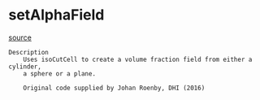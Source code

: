 # setAlphaField

[source](github.com/OpenFOAM-jp/OpenFOAM-utilities-tutorials-jp/blob/master/v1906/preProcessing/setAlphaField/setAlphaField.C/setAlphaField.C)

```
Description
    Uses isoCutCell to create a volume fraction field from either a cylinder,
    a sphere or a plane.

    Original code supplied by Johan Roenby, DHI (2016)


```

